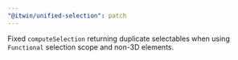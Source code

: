 ```yaml
---
"@itwin/unified-selection": patch
---
```


Fixed `computeSelection` returning duplicate selectables when using `Functional` selection scope and non-3D elements.
